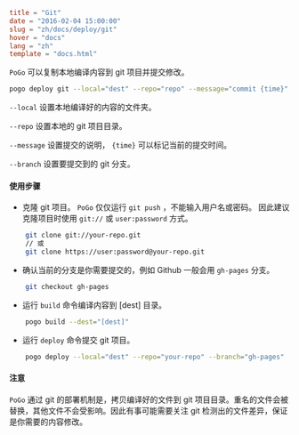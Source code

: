 ```toml
title = "Git"
date = "2016-02-04 15:00:00"
slug = "zh/docs/deploy/git"
hover = "docs"
lang = "zh"
template = "docs.html"
```

`PoGo` 可以复制本地编译内容到 git 项目并提交修改。

```bash
pogo deploy git --local="dest" --repo="repo" --message="commit {time}" --branch="master"
```

`--local` 设置本地编译好的内容的文件夹。

`--repo` 设置本地的 git 项目目录。

`--message` 设置提交的说明， `{time}` 可以标记当前的提交时间。

`--branch` 设置要提交到的 git 分支。

#### 使用步骤

- 克隆 git 项目。 `PoGo` 仅仅运行 `git push` ，不能输入用户名或密码。 因此建议克隆项目时使用 `git://` 或 `user:password` 方式。

```bash
    git clone git://your-repo.git
    // 或
    git clone https://user:password@your-repo.git
```
    
- 确认当前的分支是你需要提交的，例如 Github 一般会用 `gh-pages` 分支。

```bash
    git checkout gh-pages
```
    
- 运行 `build` 命令编译内容到 [dest] 目录。

```bash
    pogo build --dest="[dest]"
```

- 运行 `deploy` 命令提交 git 项目。

```bash
    pogo deploy --local="dest" --repo="your-repo" --branch="gh-pages"
```
    
#### 注意

`PoGo` 通过 git 的部署机制是，拷贝编译好的文件到 git 项目目录。重名的文件会被替换，其他文件不会受影响。因此有事可能需要关注 git 检测出的文件差异，保证是你需要的内容修改。
